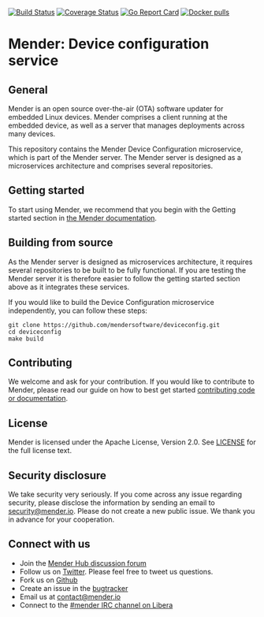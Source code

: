 [![Build Status](https://gitlab.com/Northern.tech/Mender/deviceconfig/badges/master/pipeline.svg)](https://gitlab.com/Northern.tech/Mender/deviceconfig/pipelines)
[![Coverage Status](https://coveralls.io/repos/github/mendersoftware/deviceconfig/badge.svg?branch=master)](https://coveralls.io/github/mendersoftware/deviceconfig?branch=master)
[![Go Report Card](https://goreportcard.com/badge/github.com/mendersoftware/deviceconfig)](https://goreportcard.com/report/github.com/mendersoftware/deviceconfig)
[![Docker pulls](https://img.shields.io/docker/pulls/mendersoftware/deviceconfig.svg?maxAge=3600)](https://hub.docker.com/r/mendersoftware/deviceconfig/)

Mender: Device configuration service
=============================

## General

Mender is an open source over-the-air (OTA) software updater for embedded Linux
devices. Mender comprises a client running at the embedded device, as well as
a server that manages deployments across many devices.

This repository contains the Mender Device Configuration microservice, which is part
of the Mender server. The Mender server is designed as a microservices architecture
and comprises several repositories.

## Getting started

To start using Mender, we recommend that you begin with the Getting started
section in [the Mender documentation](https://docs.mender.io/).

## Building from source

As the Mender server is designed as microservices architecture, it requires several
repositories to be built to be fully functional. If you are testing the Mender server it
is therefore easier to follow the getting started section above as it integrates these
services.

If you would like to build the Device Configuration microservice independently, you can follow
these steps:

```
git clone https://github.com/mendersoftware/deviceconfig.git
cd deviceconfig
make build
```

## Contributing

We welcome and ask for your contribution. If you would like to contribute to Mender, please read our guide on how to best get started [contributing code or
documentation](https://github.com/mendersoftware/mender/blob/master/CONTRIBUTING.md).

## License

Mender is licensed under the Apache License, Version 2.0. See
[LICENSE](https://github.com/mendersoftware/deviceconfig/blob/master/LICENSE) for the
full license text.

## Security disclosure

We take security very seriously. If you come across any issue regarding
security, please disclose the information by sending an email to
[security@mender.io](security@mender.io). Please do not create a new public
issue. We thank you in advance for your cooperation.

## Connect with us

* Join the [Mender Hub discussion forum](https://hub.mender.io)
* Follow us on [Twitter](https://twitter.com/mender_io). Please
  feel free to tweet us questions.
* Fork us on [Github](https://github.com/mendersoftware)
* Create an issue in the [bugtracker](https://tracker.mender.io/projects/MEN)
* Email us at [contact@mender.io](mailto:contact@mender.io)
* Connect to the [#mender IRC channel on Libera](https://web.libera.chat/?#mender)
